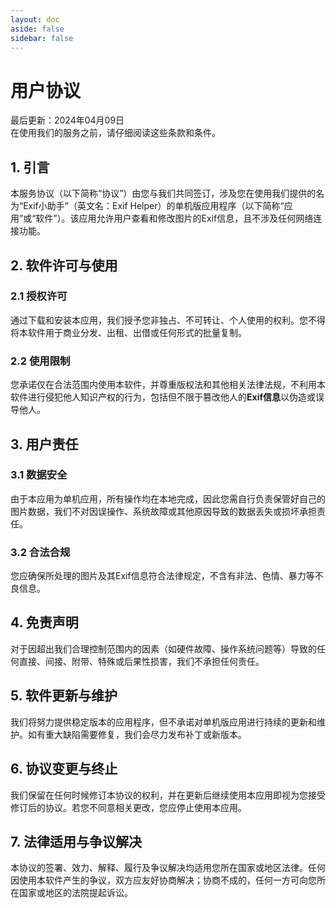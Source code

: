 ```yaml
---
layout: doc
aside: false
sidebar: false
---
```


# 用户协议
最后更新：2024年04月09日  
在使用我们的服务之前，请仔细阅读这些条款和条件。
## 1. 引言
本服务协议（以下简称“协议”）由您与我们共同签订，涉及您在使用我们提供的名为“Exif小助手”（英文名：Exif Helper）的单机版应用程序（以下简称“应用”或“软件”）。该应用允许用户查看和修改图片的Exif信息，且不涉及任何网络连接功能。

## 2. 软件许可与使用
###   2.1 授权许可
通过下载和安装本应用，我们授予您非独占、不可转让、个人使用的权利。您不得将本软件用于商业分发、出租、出借或任何形式的批量复制。

### 2.2 使用限制
您承诺仅在合法范围内使用本软件，并尊重版权法和其他相关法律法规，不利用本软件进行侵犯他人知识产权的行为，包括但不限于篡改他人的**Exif信息**以伪造或误导他人。

## 3. 用户责任
###  3.1 数据安全
由于本应用为单机应用，所有操作均在本地完成，因此您需自行负责保管好自己的图片数据，我们不对因误操作、系统故障或其他原因导致的数据丢失或损坏承担责任。

### 3.2 合法合规
您应确保所处理的图片及其Exif信息符合法律规定，不含有非法、色情、暴力等不良信息。

## 4. 免责声明
对于因超出我们合理控制范围内的因素（如硬件故障、操作系统问题等）导致的任何直接、间接、附带、特殊或后果性损害，我们不承担任何责任。

## 5. 软件更新与维护
我们将努力提供稳定版本的应用程序，但不承诺对单机版应用进行持续的更新和维护。如有重大缺陷需要修复，我们会尽力发布补丁或新版本。

## 6. 协议变更与终止
我们保留在任何时候修订本协议的权利，并在更新后继续使用本应用即视为您接受修订后的协议。若您不同意相关更改，您应停止使用本应用。

## 7. 法律适用与争议解决
本协议的签署、效力、解释、履行及争议解决均适用您所在国家或地区法律。任何因使用本软件产生的争议，双方应友好协商解决；协商不成的，任何一方可向您所在国家或地区的法院提起诉讼。

